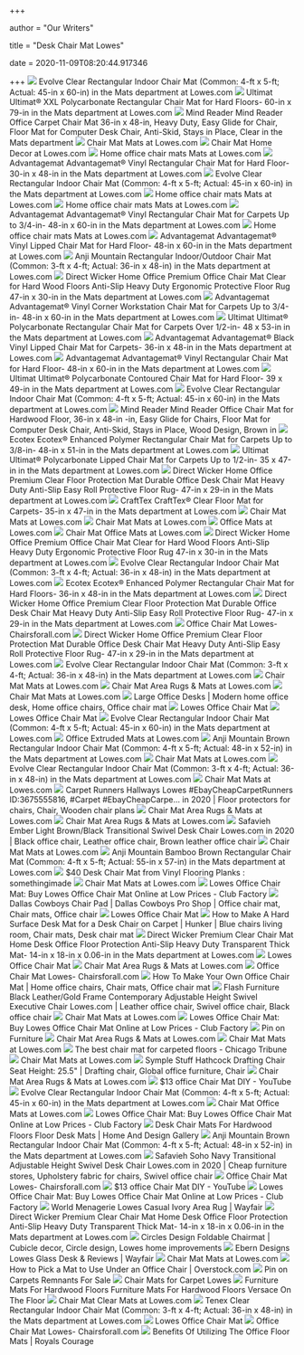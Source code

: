 +++
        
author = "Our Writers"
        
title = "Desk Chair Mat Lowes"
        
date = 2020-11-09T08:20:44.917346
        
+++
[ ![](http://mobileimages.lowes.com/product/converted/751315/751315700917.jpg)](http://mobileimages.lowes.com/product/converted/751315/751315700917.jpg) Evolve Clear Rectangular Indoor Chair Mat (Common: 4-ft x 5-ft; Actual:  45-in x 60-in) in the Mats department at Lowes.com
[ ![](http://mobileimages.lowes.com/product/converted/100320/1003200040.jpg?size=pdhi)](http://mobileimages.lowes.com/product/converted/100320/1003200040.jpg?size=pdhi) Ultimat Ultimat&#174; XXL Polycarbonate Rectangular Chair Mat for Hard  Floors- 60-in x 79-in in the Mats department at Lowes.com
[ ![](http://mobileimages.lowes.com/product/converted/100287/1002877322.jpg)](http://mobileimages.lowes.com/product/converted/100287/1002877322.jpg) Mind Reader Mind Reader Office Carpet Chair Mat 36-in x 48-in, Heavy Duty,  Easy Glide for Chair, Floor Mat for Computer Desk Chair, Anti-Skid, Stays  in Place, Clear in the Mats department
[ ![](https://mobileimages.lowes.com/product/converted/833562/833562003598.jpg?size=xl)](https://mobileimages.lowes.com/product/converted/833562/833562003598.jpg?size=xl) Chair Mat Mats at Lowes.com
[ ![](https://mobileimages.lowes.com/product/converted/100306/1003065762.jpg?size=xl)](https://mobileimages.lowes.com/product/converted/100306/1003065762.jpg?size=xl) Chair Mat Home Decor at Lowes.com
[ ![](https://mobileimages.lowes.com/product/converted/100306/1003065760.jpg?size=xl)](https://mobileimages.lowes.com/product/converted/100306/1003065760.jpg?size=xl) Home office chair mats Mats at Lowes.com
[ ![](http://mobileimages.lowes.com/product/converted/100319/1003199910.jpg)](http://mobileimages.lowes.com/product/converted/100319/1003199910.jpg) Advantagemat Advantagemat&#174; Vinyl Rectangular Chair Mat for Hard Floor-  30-in x 48-in in the Mats department at Lowes.com
[ ![](http://mobileimages.lowes.com/product/converted/751315/751315700917_10880477.jpg?size=pdhi)](http://mobileimages.lowes.com/product/converted/751315/751315700917_10880477.jpg?size=pdhi) Evolve Clear Rectangular Indoor Chair Mat (Common: 4-ft x 5-ft; Actual:  45-in x 60-in) in the Mats department at Lowes.com
[ ![](https://mobileimages.lowes.com/product/converted/100306/1003068330.jpg?size=xl)](https://mobileimages.lowes.com/product/converted/100306/1003068330.jpg?size=xl) Home office chair mats Mats at Lowes.com
[ ![](https://mobileimages.lowes.com/product/converted/100306/1003068328.jpg?size=xl)](https://mobileimages.lowes.com/product/converted/100306/1003068328.jpg?size=xl) Home office chair mats Mats at Lowes.com
[ ![](http://mobileimages.lowes.com/product/converted/100319/1003199994.jpg)](http://mobileimages.lowes.com/product/converted/100319/1003199994.jpg) Advantagemat Advantagemat&#174; Vinyl Rectangular Chair Mat for Carpets Up  to 3/4-in- 48-in x 60-in in the Mats department at Lowes.com
[ ![](https://mobileimages.lowes.com/product/converted/100306/1003065772.jpg?size=xl)](https://mobileimages.lowes.com/product/converted/100306/1003065772.jpg?size=xl) Home office chair mats Mats at Lowes.com
[ ![](http://mobileimages.lowes.com/product/converted/100320/1003200048.jpg)](http://mobileimages.lowes.com/product/converted/100320/1003200048.jpg) Advantagemat Advantagemat&#174; Vinyl Lipped Chair Mat for Hard Floor-  48-in x 60-in in the Mats department at Lowes.com
[ ![](http://mobileimages.lowes.com/product/converted/794552/794552000822_16084059.jpg?size=pdhi)](http://mobileimages.lowes.com/product/converted/794552/794552000822_16084059.jpg?size=pdhi) Anji Mountain Rectangular Indoor/Outdoor Chair Mat (Common: 3-ft x 4-ft;  Actual: 36-in x 48-in) in the Mats department at Lowes.com
[ ![](http://mobileimages.lowes.com/product/converted/100306/1003068326.jpg)](http://mobileimages.lowes.com/product/converted/100306/1003068326.jpg) Direct Wicker Home Office Premium Office Chair Mat Clear for Hard Wood  Floors Anti-Slip Heavy Duty Ergonomic Protective Floor Rug 47-in x 30-in in  the Mats department at Lowes.com
[ ![](http://mobileimages.lowes.com/product/converted/100319/1003199996.jpg)](http://mobileimages.lowes.com/product/converted/100319/1003199996.jpg) Advantagemat Advantagemat&#174; Vinyl Corner Workstation Chair Mat for  Carpets Up to 3/4-in- 48-in x 60-in in the Mats department at Lowes.com
[ ![](http://mobileimages.lowes.com/product/converted/100319/1003199972.jpg)](http://mobileimages.lowes.com/product/converted/100319/1003199972.jpg) Ultimat Ultimat&#174; Polycarbonate Rectangular Chair Mat for Carpets Over  1/2-in- 48 x 53-in in the Mats department at Lowes.com
[ ![](http://mobileimages.lowes.com/product/converted/100319/1003199872.jpg)](http://mobileimages.lowes.com/product/converted/100319/1003199872.jpg) Advantagemat Advantagemat&#174; Black Vinyl Lipped Chair Mat for Carpets-  36-in x 48-in in the Mats department at Lowes.com
[ ![](http://mobileimages.lowes.com/product/converted/100320/1003200044.jpg?size=pdhi)](http://mobileimages.lowes.com/product/converted/100320/1003200044.jpg?size=pdhi) Advantagemat Advantagemat&#174; Vinyl Rectangular Chair Mat for Hard Floor-  48-in x 60-in in the Mats department at Lowes.com
[ ![](http://mobileimages.lowes.com/product/converted/100320/1003200072.jpg?size=pdhi)](http://mobileimages.lowes.com/product/converted/100320/1003200072.jpg?size=pdhi) Ultimat Ultimat&#174; Polycarbonate Contoured Chair Mat for Hard Floor- 39  x 49-in in the Mats department at Lowes.com
[ ![](http://mobileimages.lowes.com/product/converted/751315/751315700917_10880478.jpg)](http://mobileimages.lowes.com/product/converted/751315/751315700917_10880478.jpg) Evolve Clear Rectangular Indoor Chair Mat (Common: 4-ft x 5-ft; Actual:  45-in x 60-in) in the Mats department at Lowes.com
[ ![](http://mobileimages.lowes.com/product/converted/100287/1002877514.jpg)](http://mobileimages.lowes.com/product/converted/100287/1002877514.jpg) Mind Reader Mind Reader Office Chair Mat for Hardwood Floor, 36-in x 48-in  -in, Easy Glide for Chairs, Floor Mat for Computer Desk Chair, Anti-Skid,  Stays in Place, Wood Design, Brown in
[ ![](http://mobileimages.lowes.com/product/converted/100320/1003201836.jpg?size=pdhi)](http://mobileimages.lowes.com/product/converted/100320/1003201836.jpg?size=pdhi) Ecotex Ecotex&#174; Enhanced Polymer Rectangular Chair Mat for Carpets Up  to 3/8-in- 48-in x 51-in in the Mats department at Lowes.com
[ ![](http://mobileimages.lowes.com/product/converted/100319/1003199882.jpg?size=pdhi)](http://mobileimages.lowes.com/product/converted/100319/1003199882.jpg?size=pdhi) Ultimat Ultimat&#174; Polycarbonate Lipped Chair Mat for Carpets Up to  1/2-in- 35 x 47-in in the Mats department at Lowes.com
[ ![](http://images.lowes.com/product/converted/100306/1003068332_16416751.jpg)](http://images.lowes.com/product/converted/100306/1003068332_16416751.jpg) Direct Wicker Home Office Premium Clear Floor Protection Mat Durable Office  Desk Chair Mat Heavy Duty Anti-Slip Easy Roll Protective Floor Rug- 47-in x  29-in in the Mats department at Lowes.com
[ ![](http://mobileimages.lowes.com/product/converted/100319/1003199840.jpg?size=pdhi)](http://mobileimages.lowes.com/product/converted/100319/1003199840.jpg?size=pdhi) CraftTex CraftTex&#174; Clear Floor Mat for Carpets- 35-in x 47-in in the  Mats department at Lowes.com
[ ![](https://mobileimages.lowes.com/product/converted/794552/794552240433.jpg?size=xl)](https://mobileimages.lowes.com/product/converted/794552/794552240433.jpg?size=xl) Chair Mat Mats at Lowes.com
[ ![](https://mobileimages.lowes.com/product/converted/100245/1002451040.jpg?size=xl)](https://mobileimages.lowes.com/product/converted/100245/1002451040.jpg?size=xl) Chair Mat Mats at Lowes.com
[ ![](https://mobileimages.lowes.com/product/converted/794552/794552000839.jpg?size=xl)](https://mobileimages.lowes.com/product/converted/794552/794552000839.jpg?size=xl) Office Mats at Lowes.com
[ ![](https://mobileimages.lowes.com/product/converted/100308/1003084506.jpg?size=xl)](https://mobileimages.lowes.com/product/converted/100308/1003084506.jpg?size=xl) Chair Mat Office Mats at Lowes.com
[ ![](http://mobileimages.lowes.com/product/converted/100306/1003068326_16416381.jpg?size=pdhi)](http://mobileimages.lowes.com/product/converted/100306/1003068326_16416381.jpg?size=pdhi) Direct Wicker Home Office Premium Office Chair Mat Clear for Hard Wood  Floors Anti-Slip Heavy Duty Ergonomic Protective Floor Rug 47-in x 30-in in  the Mats department at Lowes.com
[ ![](https://mobileimages.lowes.com/product/converted/100287/1002877514.jpg?size=lg)](https://mobileimages.lowes.com/product/converted/100287/1002877514.jpg?size=lg) Evolve Clear Rectangular Indoor Chair Mat (Common: 3-ft x 4-ft; Actual:  36-in x 48-in) in the Mats department at Lowes.com
[ ![](http://mobileimages.lowes.com/product/converted/100319/1003199950.jpg)](http://mobileimages.lowes.com/product/converted/100319/1003199950.jpg) Ecotex Ecotex&#174; Enhanced Polymer Rectangular Chair Mat for Hard Floors-  36-in x 48-in in the Mats department at Lowes.com
[ ![](http://images.lowes.com/product/converted/100306/1003068332_16416758.jpg)](http://images.lowes.com/product/converted/100306/1003068332_16416758.jpg) Direct Wicker Home Office Premium Clear Floor Protection Mat Durable Office  Desk Chair Mat Heavy Duty Anti-Slip Easy Roll Protective Floor Rug- 47-in x  29-in in the Mats department at Lowes.com
[ ![](https://images-na.ssl-images-amazon.com/images/I/51HxYR2EBaL.jpg)](https://images-na.ssl-images-amazon.com/images/I/51HxYR2EBaL.jpg) Office Chair Mat Lowes- Chairsforall.com
[ ![](http://images.lowes.com/product/converted/100306/1003068332_16416757.jpg)](http://images.lowes.com/product/converted/100306/1003068332_16416757.jpg) Direct Wicker Home Office Premium Clear Floor Protection Mat Durable Office  Desk Chair Mat Heavy Duty Anti-Slip Easy Roll Protective Floor Rug- 47-in x  29-in in the Mats department at Lowes.com
[ ![](https://mobileimages.lowes.com/product/converted/100287/1002877298.jpg?size=lg)](https://mobileimages.lowes.com/product/converted/100287/1002877298.jpg?size=lg) Evolve Clear Rectangular Indoor Chair Mat (Common: 3-ft x 4-ft; Actual:  36-in x 48-in) in the Mats department at Lowes.com
[ ![](https://mobileimages.lowes.com/product/converted/100244/1002449520.jpg?size=xl)](https://mobileimages.lowes.com/product/converted/100244/1002449520.jpg?size=xl) Chair Mat Mats at Lowes.com
[ ![](https://mobileimages.lowes.com/product/converted/100320/1003200066.jpg?size=xl)](https://mobileimages.lowes.com/product/converted/100320/1003200066.jpg?size=xl) Chair Mat Area Rugs & Mats at Lowes.com
[ ![](https://mobileimages.lowes.com/product/converted/794552/794552240051.jpg?size=xl)](https://mobileimages.lowes.com/product/converted/794552/794552240051.jpg?size=xl) Chair Mat Mats at Lowes.com
[ ![](https://i.pinimg.com/originals/50/48/25/504825611a6feb9ea2970002d554da14.jpg)](https://i.pinimg.com/originals/50/48/25/504825611a6feb9ea2970002d554da14.jpg) Large Office Desks | Modern home office desk, Home office chairs, Office  chair mat
[ ![](http://www.goodofficechairs.com/images/lowes-office-chair-mat.jpg)](http://www.goodofficechairs.com/images/lowes-office-chair-mat.jpg) Lowes Office Chair Mat
[ ![](http://www.goodofficechairs.com/images/mats-lowes-office-chair-mat.jpg)](http://www.goodofficechairs.com/images/mats-lowes-office-chair-mat.jpg) Lowes Office Chair Mat
[ ![](http://images.lowes.com/product/converted/751315/751315700917_10880480lg.jpg)](http://images.lowes.com/product/converted/751315/751315700917_10880480lg.jpg) Evolve Clear Rectangular Indoor Chair Mat (Common: 4-ft x 5-ft; Actual:  45-in x 60-in) in the Mats department at Lowes.com
[ ![](https://mobileimages.lowes.com/product/converted/794552/794552000822.jpg?size=xl)](https://mobileimages.lowes.com/product/converted/794552/794552000822.jpg?size=xl) Office Extruded Mats at Lowes.com
[ ![](http://mobileimages.lowes.com/product/converted/794552/794552240136_10341467.jpg?size=pdhi)](http://mobileimages.lowes.com/product/converted/794552/794552240136_10341467.jpg?size=pdhi) Anji Mountain Brown Rectangular Indoor Chair Mat (Common: 4-ft x 5-ft;  Actual: 48-in x 52-in) in the Mats department at Lowes.com
[ ![](https://mobileimages.lowes.com/product/converted/794552/794552249238.jpg?size=xl)](https://mobileimages.lowes.com/product/converted/794552/794552249238.jpg?size=xl) Chair Mat Mats at Lowes.com
[ ![](http://mobileimages.lowes.com/product/converted/751315/751315700818_12362927.jpg?size=pdhi)](http://mobileimages.lowes.com/product/converted/751315/751315700818_12362927.jpg?size=pdhi) Evolve Clear Rectangular Indoor Chair Mat (Common: 3-ft x 4-ft; Actual:  36-in x 48-in) in the Mats department at Lowes.com
[ ![](https://mobileimages.lowes.com/product/converted/100244/1002449840.jpg?size=xl)](https://mobileimages.lowes.com/product/converted/100244/1002449840.jpg?size=xl) Chair Mat Mats at Lowes.com
[ ![](https://i.pinimg.com/736x/47/64/09/47640934dcc99044e4e8d1b03697cf83.jpg)](https://i.pinimg.com/736x/47/64/09/47640934dcc99044e4e8d1b03697cf83.jpg) Carpet Runners Hallways Lowes #EbayCheapCarpetRunners ID:3675555816, #Carpet  #EbayCheapCarpe... in 2020 | Floor protectors for chairs, Chair, Wooden  chair plans
[ ![](https://mobileimages.lowes.com/product/converted/100320/1003200032.jpg?size=xl)](https://mobileimages.lowes.com/product/converted/100320/1003200032.jpg?size=xl) Chair Mat Area Rugs & Mats at Lowes.com
[ ![](https://mobileimages.lowes.com/product/converted/100320/1003200084.jpg?size=xl)](https://mobileimages.lowes.com/product/converted/100320/1003200084.jpg?size=xl) Chair Mat Area Rugs & Mats at Lowes.com
[ ![](https://i.pinimg.com/564x/67/38/c7/6738c7202fe693d1050365b4cad635f2.jpg)](https://i.pinimg.com/564x/67/38/c7/6738c7202fe693d1050365b4cad635f2.jpg) Safavieh Ember Light Brown/Black Transitional Swivel Desk Chair Lowes.com  in 2020 | Black office chair, Leather office chair, Brown leather office  chair
[ ![](https://mobileimages.lowes.com/product/converted/794552/794552240013.jpg?size=xl)](https://mobileimages.lowes.com/product/converted/794552/794552240013.jpg?size=xl) Chair Mat Mats at Lowes.com
[ ![](http://images.lowes.com/product/converted/473245/4732459_08170949.jpg)](http://images.lowes.com/product/converted/473245/4732459_08170949.jpg) Anji Mountain Bamboo Brown Rectangular Chair Mat (Common: 4-ft x 5-ft;  Actual: 55-in x 57-in) in the Mats department at Lowes.com
[ ![](https://i.redd.it/ng7v0m9j3e251.jpg)](https://i.redd.it/ng7v0m9j3e251.jpg) $40 Desk Chair Mat from Vinyl Flooring Planks : somethingimade
[ ![](https://mobileimages.lowes.com/product/converted/100245/1002450320.jpg?size=xl)](https://mobileimages.lowes.com/product/converted/100245/1002450320.jpg?size=xl) Chair Mat Mats at Lowes.com
[ ![](https://img5.cfcdn.club/d3/a3/d34bbf631eb0aceb0e8c930dadb548a3_350x350.jpg)](https://img5.cfcdn.club/d3/a3/d34bbf631eb0aceb0e8c930dadb548a3_350x350.jpg) Lowes Office Chair Mat: Buy Lowes Office Chair Mat Online at Low Prices -  Club Factory
[ ![](https://i.pinimg.com/originals/a2/73/d8/a273d8a910e41a2e108c3b1cdcb16dc7.jpg)](https://i.pinimg.com/originals/a2/73/d8/a273d8a910e41a2e108c3b1cdcb16dc7.jpg) Dallas Cowboys Chair Pad | Dallas Cowboys Pro Shop | Office chair mat, Chair  mats, Office chair
[ ![](http://www.goodofficechairs.com/images/deflecto-lowes-office-chair-mat.jpg)](http://www.goodofficechairs.com/images/deflecto-lowes-office-chair-mat.jpg) Lowes Office Chair Mat
[ ![](https://i.pinimg.com/originals/0a/75/d0/0a75d062055327f88e0dd875e57337f9.jpg)](https://i.pinimg.com/originals/0a/75/d0/0a75d062055327f88e0dd875e57337f9.jpg) How to Make A Hard Surface Desk Mat for a Desk Chair on Carpet | Hunker |  Blue chairs living room, Chair mats, Desk chair mat
[ ![](http://mobileimages.lowes.com/product/converted/100306/1003065760_16414922.jpg?size=pdhi)](http://mobileimages.lowes.com/product/converted/100306/1003065760_16414922.jpg?size=pdhi) Direct Wicker Premium Clear Chair Mat Home Desk Office Floor Protection  Anti-Slip Heavy Duty Transparent Thick Mat- 14-in x 18-in x 0.06-in in the  Mats department at Lowes.com
[ ![](http://www.goodofficechairs.com/images/deflecto-lowes-office-chair-mat-1.jpg)](http://www.goodofficechairs.com/images/deflecto-lowes-office-chair-mat-1.jpg) Lowes Office Chair Mat
[ ![](https://mobileimages.lowes.com/product/converted/100320/1003200056.jpg?size=xl)](https://mobileimages.lowes.com/product/converted/100320/1003200056.jpg?size=xl) Chair Mat Area Rugs & Mats at Lowes.com
[ ![](https://ws-na.amazon-adsystem.com/widgets/q?_encoding=UTF8&ASIN=B07ZKKQGLK&Format=_SL160_&ID=AsinImage&MarketPlace=US&ServiceVersion=20070822&WS=1&tag=ra-chairsforall-20&language=en_US)](https://ws-na.amazon-adsystem.com/widgets/q?_encoding=UTF8&ASIN=B07ZKKQGLK&Format=_SL160_&ID=AsinImage&MarketPlace=US&ServiceVersion=20070822&WS=1&tag=ra-chairsforall-20&language=en_US) Office Chair Mat Lowes- Chairsforall.com
[ ![](https://i.pinimg.com/originals/6f/13/eb/6f13eb41ec8d03fb89dd741cfac522c2.jpg)](https://i.pinimg.com/originals/6f/13/eb/6f13eb41ec8d03fb89dd741cfac522c2.jpg) How To Make Your Own Office Chair Mat | Home office chairs, Chair mats, Office  chair mat
[ ![](https://i.pinimg.com/originals/5a/4f/e8/5a4fe85fc3331747aa284132baba265d.jpg)](https://i.pinimg.com/originals/5a/4f/e8/5a4fe85fc3331747aa284132baba265d.jpg) Flash Furniture Black Leather/Gold Frame Contemporary Adjustable Height  Swivel Executive Chair Lowes.com | Leather office chair, Swivel office chair,  Black office chair
[ ![](https://mobileimages.lowes.com/product/converted/100245/1002450080.jpg?size=xl)](https://mobileimages.lowes.com/product/converted/100245/1002450080.jpg?size=xl) Chair Mat Mats at Lowes.com
[ ![](https://img5.cfcdn.club/17/85/1786dcc048d385f0426d47424eb4c785_350x350.jpg)](https://img5.cfcdn.club/17/85/1786dcc048d385f0426d47424eb4c785_350x350.jpg) Lowes Office Chair Mat: Buy Lowes Office Chair Mat Online at Low Prices -  Club Factory
[ ![](https://i.pinimg.com/originals/8a/cb/08/8acb0828c9048cf4d71ce6ca19ff3e3a.jpg)](https://i.pinimg.com/originals/8a/cb/08/8acb0828c9048cf4d71ce6ca19ff3e3a.jpg) Pin on Furniture
[ ![](https://mobileimages.lowes.com/product/converted/100320/1003200018.jpg?size=xl)](https://mobileimages.lowes.com/product/converted/100320/1003200018.jpg?size=xl) Chair Mat Area Rugs & Mats at Lowes.com
[ ![](https://mobileimages.lowes.com/product/converted/100245/1002450800.jpg?size=xl)](https://mobileimages.lowes.com/product/converted/100245/1002450800.jpg?size=xl) Chair Mat Mats at Lowes.com
[ ![](https://www.chicagotribune.com/resizer/glMCmyEN8GLlhRvObDIiJNF8RJ4=/1200x0/top/arc-anglerfish-arc2-prod-tronc.s3.amazonaws.com/public/AELQ252KZNHM3ACYRNLPVCR66Y.jpg)](https://www.chicagotribune.com/resizer/glMCmyEN8GLlhRvObDIiJNF8RJ4=/1200x0/top/arc-anglerfish-arc2-prod-tronc.s3.amazonaws.com/public/AELQ252KZNHM3ACYRNLPVCR66Y.jpg) The best chair mat for carpeted floors - Chicago Tribune
[ ![](https://mobileimages.lowes.com/product/converted/100245/1002450880.jpg?size=xl)](https://mobileimages.lowes.com/product/converted/100245/1002450880.jpg?size=xl) Chair Mat Mats at Lowes.com
[ ![](https://i.pinimg.com/originals/49/13/b4/4913b48fcd0e12f3086a302c3061073a.jpg)](https://i.pinimg.com/originals/49/13/b4/4913b48fcd0e12f3086a302c3061073a.jpg) Symple Stuff Hathcock Drafting Chair Seat Height: 25.5" | Drafting chair,  Global office furniture, Chair
[ ![](https://mobileimages.lowes.com/product/converted/100319/1003199870.jpg?size=xl)](https://mobileimages.lowes.com/product/converted/100319/1003199870.jpg?size=xl) Chair Mat Area Rugs & Mats at Lowes.com
[ ![](https://i.ytimg.com/vi/N_HVP-Etwrw/maxresdefault.jpg)](https://i.ytimg.com/vi/N_HVP-Etwrw/maxresdefault.jpg) $13 office Chair Mat DIY - YouTube
[ ![](http://images.lowes.com/product/converted/751315/751315700900_12368518.jpg)](http://images.lowes.com/product/converted/751315/751315700900_12368518.jpg) Evolve Clear Rectangular Indoor Chair Mat (Common: 4-ft x 5-ft; Actual:  45-in x 60-in) in the Mats department at Lowes.com
[ ![](https://mobileimages.lowes.com/product/converted/100308/1003084504.jpg?size=xl)](https://mobileimages.lowes.com/product/converted/100308/1003084504.jpg?size=xl) Chair Mat Office Mats at Lowes.com
[ ![](https://img5.cfcdn.club/d3/e0/d3af54dde912bd78875f7937aceec6e0_350x350.jpg)](https://img5.cfcdn.club/d3/e0/d3af54dde912bd78875f7937aceec6e0_350x350.jpg) Lowes Office Chair Mat: Buy Lowes Office Chair Mat Online at Low Prices -  Club Factory
[ ![](https://i.pinimg.com/originals/ac/46/1b/ac461bf9831ded6abe1fa0e26fa9013d.jpg)](https://i.pinimg.com/originals/ac/46/1b/ac461bf9831ded6abe1fa0e26fa9013d.jpg) Desk Chair Mats For Hardwood Floors Floor Desk Mats | Home And Design  Gallery
[ ![](https://mobileimages.lowes.com/product/converted/794552/794552240136xl.jpg)](https://mobileimages.lowes.com/product/converted/794552/794552240136xl.jpg) Anji Mountain Brown Rectangular Indoor Chair Mat (Common: 4-ft x 5-ft;  Actual: 48-in x 52-in) in the Mats department at Lowes.com
[ ![](https://i.pinimg.com/originals/19/6f/6d/196f6dcbcba5312c83a2e9be456c643c.jpg)](https://i.pinimg.com/originals/19/6f/6d/196f6dcbcba5312c83a2e9be456c643c.jpg) Safavieh Soho Navy Transitional Adjustable Height Swivel Desk Chair Lowes.com  in 2020 | Cheap furniture stores, Upholstery fabric for chairs, Swivel office  chair
[ ![](https://ws-na.amazon-adsystem.com/widgets/q?_encoding=UTF8&ASIN=B085QGXNCH&Format=_SL160_&ID=AsinImage&MarketPlace=US&ServiceVersion=20070822&WS=1&tag=ra-chairsforall-20&language=en_US)](https://ws-na.amazon-adsystem.com/widgets/q?_encoding=UTF8&ASIN=B085QGXNCH&Format=_SL160_&ID=AsinImage&MarketPlace=US&ServiceVersion=20070822&WS=1&tag=ra-chairsforall-20&language=en_US) Office Chair Mat Lowes- Chairsforall.com
[ ![](https://i.ytimg.com/vi/N_HVP-Etwrw/hqdefault.jpg)](https://i.ytimg.com/vi/N_HVP-Etwrw/hqdefault.jpg) $13 office Chair Mat DIY - YouTube
[ ![](https://img5.cfcdn.club/ae/85/ae608311e5cb4cae65545b0f34b67d85_350x350.jpg)](https://img5.cfcdn.club/ae/85/ae608311e5cb4cae65545b0f34b67d85_350x350.jpg) Lowes Office Chair Mat: Buy Lowes Office Chair Mat Online at Low Prices -  Club Factory
[ ![](https://secure.img1-fg.wfcdn.com/im/55843216/resize-h800-w800%5Ecompr-r85/7480/74801616/Lowes+Casual+Ivory+Area+Rug.jpg)](https://secure.img1-fg.wfcdn.com/im/55843216/resize-h800-w800%5Ecompr-r85/7480/74801616/Lowes+Casual+Ivory+Area+Rug.jpg) World Menagerie Lowes Casual Ivory Area Rug | Wayfair
[ ![](http://images.lowes.com/product/converted/100306/1003065760_16414921.jpg)](http://images.lowes.com/product/converted/100306/1003065760_16414921.jpg) Direct Wicker Premium Clear Chair Mat Home Desk Office Floor Protection  Anti-Slip Heavy Duty Transparent Thick Mat- 14-in x 18-in x 0.06-in in the  Mats department at Lowes.com
[ ![](https://i.pinimg.com/originals/f2/c8/f3/f2c8f372ffb3fae33e6fa875ea80da94.jpg)](https://i.pinimg.com/originals/f2/c8/f3/f2c8f372ffb3fae33e6fa875ea80da94.jpg) Circles Design Foldable Chairmat | Cubicle decor, Circle design, Lowes home  improvements
[ ![](https://secure.img1-fg.wfcdn.com/im/57706123/compr-r85/7314/73141157/lowes-glass-desk.jpg)](https://secure.img1-fg.wfcdn.com/im/57706123/compr-r85/7314/73141157/lowes-glass-desk.jpg) Ebern Designs Lowes Glass Desk & Reviews | Wayfair
[ ![](https://mobileimages.lowes.com/product/converted/100245/1002452058.jpg?size=xl)](https://mobileimages.lowes.com/product/converted/100245/1002452058.jpg?size=xl) Chair Mat Mats at Lowes.com
[ ![](https://ak1.ostkcdn.com/wp-content/uploads/2017/05/Jani-Eco-Bamboo-Roll-up-Rectangular-Walnut-Chair-Mat-ac78c924-346b-485e-a696-8eb3ad8c3da8.jpg)](https://ak1.ostkcdn.com/wp-content/uploads/2017/05/Jani-Eco-Bamboo-Roll-up-Rectangular-Walnut-Chair-Mat-ac78c924-346b-485e-a696-8eb3ad8c3da8.jpg) How to Pick a Mat to Use Under an Office Chair | Overstock.com
[ ![](https://i.pinimg.com/736x/94/81/b4/9481b4a95d1a94ef8fd423bba3622893.jpg)](https://i.pinimg.com/736x/94/81/b4/9481b4a95d1a94ef8fd423bba3622893.jpg) Pin on Carpets Remnants For Sale
[ ![](https://www.floormatreviews.com/wp-content/uploads/2020/06/Chair-Mats-for-Carpet-Lowes.jpg)](https://www.floormatreviews.com/wp-content/uploads/2020/06/Chair-Mats-for-Carpet-Lowes.jpg) Chair Mats for Carpet Lowes
[ ![](https://lh3.googleusercontent.com/d/1PHDzloT512dnVE9UI1tHdEvjNYKMNXDo)](https://lh3.googleusercontent.com/d/1PHDzloT512dnVE9UI1tHdEvjNYKMNXDo) Furniture Mats For Hardwood Floors Furniture Mats For Hardwood Floors  Versace On The Floor
[ ![](https://mobileimages.lowes.com/product/converted/100320/1003201838.jpg?size=xl)](https://mobileimages.lowes.com/product/converted/100320/1003201838.jpg?size=xl) Chair Mat Clear Mats at Lowes.com
[ ![](http://images.lowes.com/product/converted/833562/833562003604_15884181.jpg)](http://images.lowes.com/product/converted/833562/833562003604_15884181.jpg) Tenex Clear Rectangular Indoor Chair Mat (Common: 3-ft x 4-ft; Actual:  36-in x 48-in) in the Mats department at Lowes.com
[ ![](http://www.goodofficechairs.com/images/evolve-modern-lowes-office-chair-mat.jpg)](http://www.goodofficechairs.com/images/evolve-modern-lowes-office-chair-mat.jpg) Lowes Office Chair Mat
[ ![](https://ws-na.amazon-adsystem.com/widgets/q?_encoding=UTF8&ASIN=B082NQL3Q9&Format=_SL160_&ID=AsinImage&MarketPlace=US&ServiceVersion=20070822&WS=1&tag=ra-chairsforall-20&language=en_US)](https://ws-na.amazon-adsystem.com/widgets/q?_encoding=UTF8&ASIN=B082NQL3Q9&Format=_SL160_&ID=AsinImage&MarketPlace=US&ServiceVersion=20070822&WS=1&tag=ra-chairsforall-20&language=en_US) Office Chair Mat Lowes- Chairsforall.com
[ ![](https://laperla-london.com/wp-content/uploads/2017/11/Custom-Fit-Floor-Mats.jpg)](https://laperla-london.com/wp-content/uploads/2017/11/Custom-Fit-Floor-Mats.jpg) Benefits Of Utilizing The Office Floor Mats | Royals Courage
